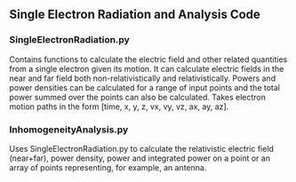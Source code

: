## Single Electron Radiation and Analysis Code
### SingleElectronRadiation.py
Contains functions to calculate the electric field and other related quantities from a single electron given its motion.  It can calculate electric fields in the near and far field both non-relativistically and relativistically.  Powers and power densities can be calculated for a range of input points and the total power summed over the points can also be calculated.
Takes electron motion paths in the form
[time, x, y, z, vx, vy, vz, ax, ay, az].

### InhomogeneityAnalysis.py
Uses SingleElectronRadiation.py to calculate the relativistic electric field (near+far), power density, power and integrated power on a point or an array of points representing, for example, an antenna.
